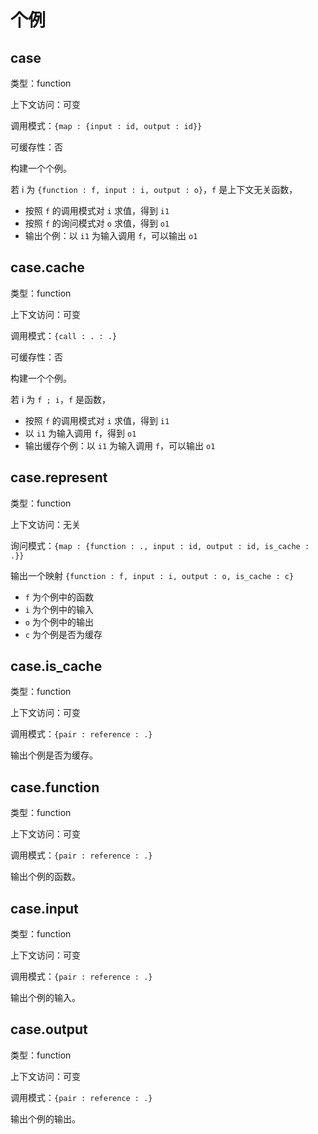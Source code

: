 # 个例

## case

类型：function

上下文访问：可变

调用模式：`{map : {input : id, output : id}}`

可缓存性：否

构建一个个例。

若 i 为 `{function : f, input : i, output : o}`，`f` 是上下文无关函数，

- 按照 `f` 的调用模式对 `i` 求值，得到 `i1`
- 按照 `f` 的询问模式对 `o` 求值，得到 `o1`
- 输出个例：以 `i1` 为输入调用 `f`，可以输出 `o1`

## case.cache

类型：function

上下文访问：可变

调用模式：`{call : . : .}`

可缓存性：否

构建一个个例。

若 i 为 `f ; i`，`f` 是函数，

- 按照 `f` 的调用模式对 `i` 求值，得到 `i1`
- 以 `i1` 为输入调用 `f`，得到 `o1`
- 输出缓存个例：以 `i1` 为输入调用 `f`，可以输出 `o1`

## case.represent

类型：function

上下文访问：无关

询问模式：`{map : {function : ., input : id, output : id, is_cache : .}}`

输出一个映射 `{function : f, input : i, output : o, is_cache : c}`

- `f` 为个例中的函数
- `i` 为个例中的输入
- `o` 为个例中的输出
- `c` 为个例是否为缓存

## case.is_cache

类型：function

上下文访问：可变

调用模式：`{pair : reference : .}`

输出个例是否为缓存。

## case.function

类型：function

上下文访问：可变

调用模式：`{pair : reference : .}`

输出个例的函数。

## case.input

类型：function

上下文访问：可变

调用模式：`{pair : reference : .}`

输出个例的输入。

## case.output

类型：function

上下文访问：可变

调用模式：`{pair : reference : .}`

输出个例的输出。
